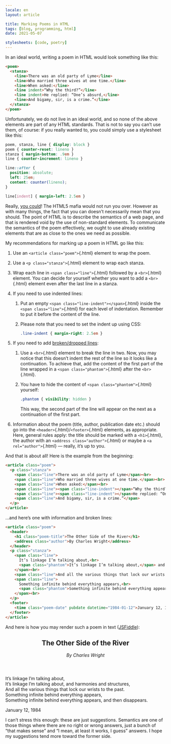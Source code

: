 ```yaml
---
locale: en
layout: article

title: Marking Poems in HTML
tags: [blog, programming, html]
date: 2021-05-07

stylesheets: [code, poetry]
---
```


In an ideal world, writing a poem in HTML would look something like this:

```html
<poem>
  <stanza>
    <line>There was an old party of Lyme</line>
    <line>Who married three wives at one time.</line>
    <line>When asked:</line>
    <line indent>“Why the third?”</line>
    <line indent>He replied: “One’s absurd,</line>
    <line>And bigamy, sir, is a crime.”</line>
  </stanza>
</poem>
```

Unfortunately, we do not live in an ideal world, and so none of the above elements are part of any HTML standards. That is not to say you can’t use them, of course: if you really wanted to, you could simply use a stylesheet like this:

```css
poem, stanza, line { display: block }
poem { counter-reset: lineno }
stanza { margin-bottom: .9em }
line { counter-increment: lineno }

line::after {
  position: absolute;
  left: 25em;
  content: counter(lineno);
}

line[indent] { margin-left: 2.5em }
```

Really, [you could](https://jsfiddle.net/tadeassoucek/dwkvh9uo/)! The HTML5 mafia would not run you over. However as with many things, the fact that you can doesn’t necessarily mean that you should. The point of HTML is to describe the semantics of a web page, and that is rendered void by the use of non-standard elements. To communicate the semantics of the poem effectively, we ought to use already existing elements that are as close to the ones we need as possible.

My recommendations for marking up a poem in HTML go like this:

1. Use an `<article class="poem">`{.html} element to wrap the poem.

2. Use a `<p class="stanza">`{.html} element to wrap each stanza.

3. Wrap each line in `<span class="line">`{.html} followed by a `<br>`{.html} element. You can decide for yourself whether you want to add a `<br>`{.html} element even after the last line in a stanza.

4. If you need to use indented lines:
   1. Put an empty `<span class="line-indent"></span>`{.html} inside the `<span class="line">`{.html} for each level of indentation. Remember to put it before the content of the line.

   2. Please note that you need to set the indent up using CSS:
      ```css
      .line-indent { margin-right: 2.5em }
      ```

5. If you need to add [broken/dropped lines](https://en.wikipedia.org/wiki/Dropped_line):
   1. Use a `<br>`{.html} element to break the line in two. Now, you may notice that this doesn’t indent the rest of the line so it looks like a continuation. To achieve that, add the content of the first part of the line wrapped in a `<span class="phantom">`{.html} after the `<br>`{.html}.

   2. You have to hide the content of `<span class="phantom">`{.html} yourself:
      ```css
      .phantom { visibility: hidden }
      ```
      This way, the second part of the line will appear on the next as a continuation of the first part.

6. Information about the poem (title, author, publication date etc.) should go into the `<header>`{.html}/`<footer>`{.html} elements, as appropriate. Here, general rules apply: the title should be marked with a `<h1>`{.html}, the author with an `<address class="author">`{.html} or maybe a `<a rel="author">`{.html} — really, it’s up to you.

And that is about all! Here is the example from the beginning:

```html
<article class="poem">
  <p class="stanza">
    <span class="line">There was an old party of Lyme</span><br>
    <span class="line">Who married three wives at one time.</span><br>
    <span class="line">When asked:</span><br>
    <span class="line"><span class="line-indent"></span>“Why the third?”</span><br>
    <span class="line"><span class="line-indent"></span>He replied: “One’s absurd,</span><br>
    <span class="line">And bigamy, sir, is a crime.”</span>
  </p>
</article>
```

…and here’s one with information and broken lines:

```html
<article class="poem">
  <header>
    <h1 class="poem-title">The Other Side of the River</h1>
    <address class="author">By Charles Wright</address>
  </header>
  <p class="stanza">
    <span class="line">
      It’s linkage I’m talking about,<br>
      <span class="phantom">It’s linkage I’m talking about,</span> and harmonies and structures,
    </span><br>
    <span class="line">And all the various things that lock our wrists to the past.</span><br>
    <span class="line">
      Something infinite behind everything appears,<br>
      <span class="phantom">Something infinite behind everything appears,</span> and then disappears.
    </span><br>
  </p>
  <footer>
    <time class="poem-date" pubdate datetime="1984-01-12">January 12, 1984</time>
  </footer>
</article>
```

And here is how you may render such a poem in text ([JSFiddle](https://jsfiddle.net/tadeassoucek/qwzv62cs/)):

<article class="poem embedded">
  <header>
    <h1 class="poem-title">The Other Side of the River</h1>
    <address class="author">By Charles Wright</address>
  </header>
  <div class="content">
    <p class="stanza">
      <span class="line">
        It’s linkage I’m talking about,<br>
        <span class="phantom">It’s linkage I’m talking about,</span> and harmonies and structures,
      </span><br>
      <span class="line">And all the various things that lock our wrists to the past.</span><br>
      <span class="line">
        Something infinite behind everything appears,<br>
        <span class="phantom">Something infinite behind everything appears,</span> and then disappears.
      </span><br>
    </p>
  </div>
  <footer>
    <time class="poem-date" pubdate datetime="1984-01-12">January 12, 1984</time>
  </footer>
</article>

I can’t stress this enough: these are just suggestions. Semantics are one of those things where there are no right or wrong answers, just a bunch of “that makes sense” and “I mean, at least it works, I guess” answers. I hope my suggestions tend more toward the former side.
